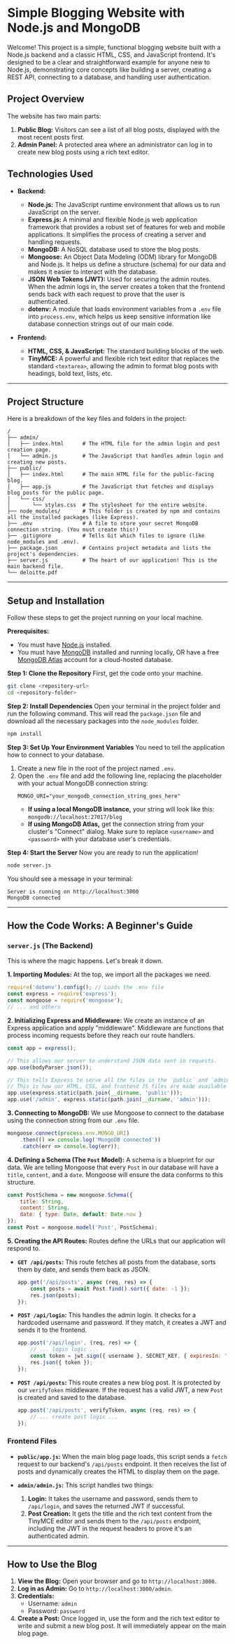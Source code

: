 # Simple Blogging Website with Node.js and MongoDB

Welcome! This project is a simple, functional blogging website built with a Node.js backend and a classic HTML, CSS, and JavaScript frontend. It's designed to be a clear and straightforward example for anyone new to Node.js, demonstrating core concepts like building a server, creating a REST API, connecting to a database, and handling user authentication.

## Project Overview

The website has two main parts:
1.  **Public Blog:** Visitors can see a list of all blog posts, displayed with the most recent posts first.
2.  **Admin Panel:** A protected area where an administrator can log in to create new blog posts using a rich text editor.

## Technologies Used

*   **Backend:**
    *   **Node.js:** The JavaScript runtime environment that allows us to run JavaScript on the server.
    *   **Express.js:** A minimal and flexible Node.js web application framework that provides a robust set of features for web and mobile applications. It simplifies the process of creating a server and handling requests.
    *   **MongoDB:** A NoSQL database used to store the blog posts.
    *   **Mongoose:** An Object Data Modeling (ODM) library for MongoDB and Node.js. It helps us define a structure (schema) for our data and makes it easier to interact with the database.
    *   **JSON Web Tokens (JWT):** Used for securing the admin routes. When the admin logs in, the server creates a token that the frontend sends back with each request to prove that the user is authenticated.
    *   **dotenv:** A module that loads environment variables from a `.env` file into `process.env`, which helps us keep sensitive information like database connection strings out of our main code.

*   **Frontend:**
    *   **HTML, CSS, & JavaScript:** The standard building blocks of the web.
    *   **TinyMCE:** A powerful and flexible rich text editor that replaces the standard `<textarea>`, allowing the admin to format blog posts with headings, bold text, lists, etc.

---

## Project Structure

Here is a breakdown of the key files and folders in the project:

```
/
├── admin/
│   ├── index.html      # The HTML file for the admin login and post creation page.
│   └── admin.js        # The JavaScript that handles admin login and creating new posts.
├── public/
│   ├── index.html      # The main HTML file for the public-facing blog.
│   ├── app.js          # The JavaScript that fetches and displays blog posts for the public page.
│   └── css/
│       └── styles.css  # The stylesheet for the entire website.
├── node_modules/       # This folder is created by npm and contains all the installed packages (like Express).
├── .env                # A file to store your secret MongoDB connection string. (You must create this!)
├── .gitignore          # Tells Git which files to ignore (like node_modules and .env).
├── package.json        # Contains project metadata and lists the project's dependencies.
├── server.js           # The heart of our application! This is the main backend file.
└── deloitte.pdf
```

---

## Setup and Installation

Follow these steps to get the project running on your local machine.

**Prerequisites:**
*   You must have [Node.js](https://nodejs.org/) installed.
*   You must have [MongoDB](https://www.mongodb.com/try/download/community) installed and running locally, OR have a free [MongoDB Atlas](https://www.mongodb.com/cloud/atlas/register) account for a cloud-hosted database.

**Step 1: Clone the Repository**
First, get the code onto your machine.
```bash
git clone <repository-url>
cd <repository-folder>
```

**Step 2: Install Dependencies**
Open your terminal in the project folder and run the following command. This will read the `package.json` file and download all the necessary packages into the `node_modules` folder.
```bash
npm install
```

**Step 3: Set Up Your Environment Variables**
You need to tell the application how to connect to your database.

1.  Create a new file in the root of the project named `.env`.
2.  Open the `.env` file and add the following line, replacing the placeholder with your actual MongoDB connection string:
    ```
    MONGO_URI="your_mongodb_connection_string_goes_here"
    ```
    *   **If using a local MongoDB instance,** your string will look like this: `mongodb://localhost:27017/blog`
    *   **If using MongoDB Atlas,** get the connection string from your cluster's "Connect" dialog. Make sure to replace `<username>` and `<password>` with your database user's credentials.

**Step 4: Start the Server**
Now you are ready to run the application!
```bash
node server.js
```
You should see a message in your terminal:
```
Server is running on http://localhost:3000
MongoDB connected
```

---

## How the Code Works: A Beginner's Guide

### `server.js` (The Backend)

This is where the magic happens. Let's break it down.

**1. Importing Modules:**
At the top, we import all the packages we need.
```javascript
require('dotenv').config(); // Loads the .env file
const express = require('express');
const mongoose = require('mongoose');
// ... and others
```

**2. Initializing Express and Middleware:**
We create an instance of an Express application and apply "middleware". Middleware are functions that process incoming requests before they reach our route handlers.
```javascript
const app = express();

// This allows our server to understand JSON data sent in requests.
app.use(bodyParser.json());

// This tells Express to serve all the files in the `public` and `admin` folders directly.
// This is how our HTML, CSS, and frontend JS files are made available to the browser.
app.use(express.static(path.join(__dirname, 'public')));
app.use('/admin', express.static(path.join(__dirname, 'admin')));
```

**3. Connecting to MongoDB:**
We use Mongoose to connect to the database using the connection string from our `.env` file.
```javascript
mongoose.connect(process.env.MONGO_URI)
    .then(() => console.log('MongoDB connected'))
    .catch(err => console.log(err));
```

**4. Defining a Schema (The `Post` Model):**
A schema is a blueprint for our data. We are telling Mongoose that every `Post` in our database will have a `title`, `content`, and a `date`. Mongoose will ensure the data conforms to this structure.
```javascript
const PostSchema = new mongoose.Schema({
    title: String,
    content: String,
    date: { type: Date, default: Date.now }
});
const Post = mongoose.model('Post', PostSchema);
```

**5. Creating the API Routes:**
Routes define the URLs that our application will respond to.

*   **`GET /api/posts`:** This route fetches all posts from the database, sorts them by date, and sends them back as JSON.
    ```javascript
    app.get('/api/posts', async (req, res) => {
        const posts = await Post.find().sort({ date: -1 });
        res.json(posts);
    });
    ```

*   **`POST /api/login`:** This handles the admin login. It checks for a hardcoded username and password. If they match, it creates a JWT and sends it to the frontend.
    ```javascript
    app.post('/api/login', (req, res) => {
        // ... login logic ...
        const token = jwt.sign({ username }, SECRET_KEY, { expiresIn: '1h' });
        res.json({ token });
    });
    ```

*   **`POST /api/posts`:** This route creates a new blog post. It is protected by our `verifyToken` middleware. If the request has a valid JWT, a new `Post` is created and saved to the database.
    ```javascript
    app.post('/api/posts', verifyToken, async (req, res) => {
        // ... create post logic ...
    });
    ```

### Frontend Files

*   **`public/app.js`:** When the main blog page loads, this script sends a `fetch` request to our backend's `/api/posts` endpoint. It then receives the list of posts and dynamically creates the HTML to display them on the page.

*   **`admin/admin.js`:** This script handles two things:
    1.  **Login:** It takes the username and password, sends them to `/api/login`, and saves the returned JWT if successful.
    2.  **Post Creation:** It gets the title and the rich text content from the TinyMCE editor and sends them to the `/api/posts` endpoint, including the JWT in the request headers to prove it's an authenticated admin.

---

## How to Use the Blog

1.  **View the Blog:** Open your browser and go to `http://localhost:3000`.
2.  **Log in as Admin:** Go to `http://localhost:3000/admin`.
3.  **Credentials:**
    *   Username: `admin`
    *   Password: `password`
4.  **Create a Post:** Once logged in, use the form and the rich text editor to write and submit a new blog post. It will immediately appear on the main blog page.
